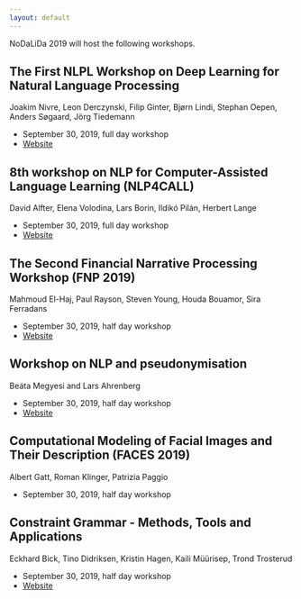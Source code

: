 ```yaml
---
layout: default
---
```


NoDaLiDa 2019 will host the following workshops.

## The First NLPL Workshop on Deep Learning for Natural Language Processing

Joakim Nivre, Leon Derczynski, Filip Ginter, Bjørn Lindi, Stephan Oepen, Anders Søgaard, Jörg Tiedemann

* September 30, 2019, full day workshop
* [Website](http://wiki.nlpl.eu/index.php/Community/workshop)

## 8th workshop on NLP for Computer-Assisted Language Learning (NLP4CALL)

David Alfter, Elena Volodina, Lars Borin, Ildikó Pilán, Herbert Lange

* September 30, 2019, full day workshop
* [Website](https://spraakbanken.gu.se/eng/research-icall/8th-nlp4call)

## The Second Financial Narrative Processing Workshop (FNP 2019)

Mahmoud El-Haj, Paul Rayson, Steven Young, Houda Bouamor, Sira Ferradans

* September 30, 2019, half day workshop
* [Website](http://wp.lancs.ac.uk/cfie/fnp2019/)

## Workshop on NLP and pseudonymisation

Beáta Megyesi and Lars Ahrenberg

* September 30, 2019, half day workshop
* [Website](https://sweclarin.se/swe/evenemang/nlp4pseudo)

## Computational Modeling of Facial Images and Their Description (FACES 2019)

Albert Gatt, Roman Klinger, Patrizia Paggio

* September 30, 2019, half day workshop

## Constraint Grammar - Methods, Tools and Applications

Eckhard Bick, Tino Didriksen, Kristin Hagen, Kaili Müürisep, Trond Trosterud

* September 30, 2019, half day workshop
* [Website](https://visl.sdu.dk/nodalida2019.html)
